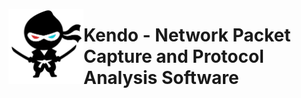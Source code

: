 <p>
  <img src="https://github.com/kendojitsu/Kendo/blob/main/images/kendo.png" width="120" height="120" align=left border=0 />
  <h1>Kendo - Network Packet Capture and Protocol Analysis Software</h1>
</p>
